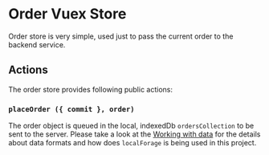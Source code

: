 # Order Vuex Store

Order store is very simple, used just to pass the current order to the backend service.

## Actions

The order store provides following public actions:

### `placeOrder ({ commit }, order)`

The order object is queued in the local, indexedDb `ordersCollection` to be sent to the server.
Please take a look at the [Working with data](../data/data.md) for the details about data formats and how does `localForage` is being used in this project.
